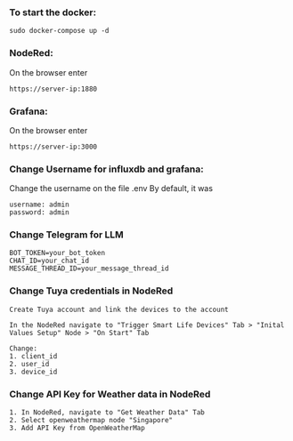 ### To start the docker:
```
sudo docker-compose up -d
```

### NodeRed:
On the browser enter 
```
https://server-ip:1880
```

### Grafana:
On the browser enter 
```
https://server-ip:3000
```

### Change Username for influxdb and grafana:
Change the username on the file .env
By default, it was
```
username: admin
password: admin
```

### Change Telegram for LLM
```
BOT_TOKEN=your_bot_token
CHAT_ID=your_chat_id
MESSAGE_THREAD_ID=your_message_thread_id
```

### Change Tuya credentials in NodeRed
```
Create Tuya account and link the devices to the account

In the NodeRed navigate to "Trigger Smart Life Devices" Tab > "Inital Values Setup" Node > "On Start" Tab

Change: 
1. client_id
2. user_id
3. device_id
```

### Change API Key for Weather data in NodeRed
```
1. In NodeRed, navigate to "Get Weather Data" Tab
2. Select openweathermap node "Singapore"
3. Add API Key from OpenWeatherMap
```
